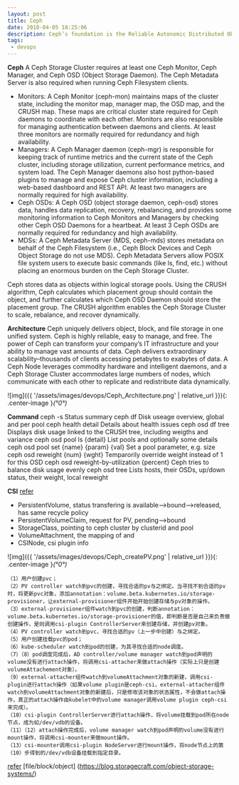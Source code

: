 ```yaml
---
layout: post
title: Ceph
date: 2018-04-05 18:25:06
description: Ceph’s foundation is the Reliable Autonomic Distributed Object Store (RADOS), which provides your applications with object, block, and file system storage in a single unified storage cluster—making Ceph flexible, highly reliable and easy for you to manage.
tags: 
 - devops
---
```


**Ceph**
A Ceph Storage Cluster requires at least one Ceph Monitor, Ceph Manager, and Ceph OSD (Object Storage Daemon). The Ceph Metadata Server is also required when running Ceph Filesystem clients.

- Monitors: A Ceph Monitor (ceph-mon) maintains maps of the cluster state, including the monitor map, manager map, the OSD map, and the CRUSH map. These maps are critical cluster state required for Ceph daemons to coordinate with each other. Monitors are also responsible for managing authentication between daemons and clients. At least three monitors are normally required for redundancy and high availability.
- Managers: A Ceph Manager daemon (ceph-mgr) is responsible for keeping track of runtime metrics and the current state of the Ceph cluster, including storage utilization, current performance metrics, and system load. The Ceph Manager daemons also host python-based plugins to manage and expose Ceph cluster information, including a web-based dashboard and REST API. At least two managers are normally required for high availability.
- Ceph OSDs: A Ceph OSD (object storage daemon, ceph-osd) stores data, handles data replication, recovery, rebalancing, and provides some monitoring information to Ceph Monitors and Managers by checking other Ceph OSD Daemons for a heartbeat. At least 3 Ceph OSDs are normally required for redundancy and high availability.
- MDSs: A Ceph Metadata Server (MDS, ceph-mds) stores metadata on behalf of the Ceph Filesystem (i.e., Ceph Block Devices and Ceph Object Storage do not use MDS). Ceph Metadata Servers allow POSIX file system users to execute basic commands (like ls, find, etc.) without placing an enormous burden on the Ceph Storage Cluster.

Ceph stores data as objects within logical storage pools. Using the CRUSH algorithm, Ceph calculates which placement group should contain the object, and further calculates which Ceph OSD Daemon should store the placement group. The CRUSH algorithm enables the Ceph Storage Cluster to scale, rebalance, and recover dynamically.

**Architecture**
Ceph uniquely delivers object, block, and file storage in one unified system. Ceph is highly reliable, easy to manage, and free. The power of Ceph can transform your company’s IT infrastructure and your ability to manage vast amounts of data. Ceph delivers extraordinary scalability–thousands of clients accessing petabytes to exabytes of data. A Ceph Node leverages commodity hardware and intelligent daemons, and a Ceph Storage Cluster accommodates large numbers of nodes, which communicate with each other to replicate and redistribute data dynamically.

![img]({{ '/assets/images/devops/Ceph_Architecture.png' | relative_url }}){: .center-image }*(°0°)*

**Command**
ceph -s	Status summary
ceph df	Disk useage overview, global and per pool
ceph health detail	Details about health issues
ceph osd df tree	Displays disk usage linked to the CRUSH tree, including weigths and variance
ceph osd pool ls {detail}	List pools and optionally some details
ceph osd pool set {name} {param} {val}	Set a pool parameter, e.g. size
ceph osd reweight {num} {wght}	Temparorily override weight instead of 1 for this OSD
ceph osd reweight-by-utilization {percent}	Ceph tries to balance disk usage evenly
ceph osd tree	Lists hosts, their OSDs, up/down status, their weight, local reweight

**CSI**
[refer](https://www.cnblogs.com/lianngkyle/p/14772121.html)
- PersistentVolume, status transfering is available-->bound-->released, has same recycle policy
- PersistentVolumeClaim, request for PV, pending-->bound
- StorageClass, pointing to ceph cluster by clusterid and pool
- VolumeAttachment, the mapping of <pv> and <node>
- CSINode, csi plugin info

![img]({{ '/assets/images/devops/Ceph_createPV.png' | relative_url }}){: .center-image }*(°0°)*
```
（1）用户创建pvc；
（2）PV controller watch到pvc的创建，寻找合适的pv与之绑定。当寻找不到合适的pv时，将更新pvc对象，添加annotation：volume.beta.kubernetes.io/storage-provisioner，让external-provisioner组件开始开始创建存储与pv对象的操作。
（3）external-provisioner组件watch到pvc的创建，判断annotation：volume.beta.kubernetes.io/storage-provisioner的值，即判断是否是自己来负责做创建操作，是则调用csi-plugin ControllerServer来创建存储，并创建pv对象。
（4）PV controller watch到pvc，寻找合适的pv（上一步中创建）与之绑定。
（5）用户创建挂载pvc的pod；
（6）kube-scheduler watch到pod的创建，为其寻找合适的node调度。
（7）（8）pod调度完成后，AD controller/volume manager watch到pod声明的volume没有进行attach操作，将调用csi-attacher来做attach操作（实际上只是创建volumeAttachement对象）。
（9）external-attacher组件watch到volumeAttachment对象的新建，调用csi-plugin进行attach操作（如果volume plugin是ceph-csi，external-attacher组件watch到volumeAttachment对象的新建后，只是修改该对象的状态属性，不会做attach操作，真正的attach操作由kubelet中的volume manager调用volume plugin ceph-csi来完成）。
（10）csi-plugin ControllerServer进行attach操作，将volume挂载到pod所在node节点，成为如/dev/vdb的设备。
（11）（12）attach操作完成后，volume manager watch到pod声明的volume没有进行mount操作，将调用csi-mounter来做mount操作。
（13）csi-mounter调用csi-plugin NodeServer进行mount操作，将node节点上的第（10）步得到的/dev/vdb设备挂载到指定目录。
```

[refer](http://docs.ceph.com/docs/master/architecture/)
[file/block/object] (https://blog.storagecraft.com/object-storage-systems/)
